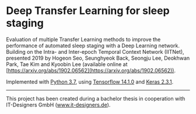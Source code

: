 # Deep Transfer Learning for sleep staging
Evaluation of multiple Transfer Learning methods to improve the performance of automated sleep staging with a Deep Learning network.
Building on the Intra- and Inter-epoch Temporal Context Network (IITNet), presented 2019 by Hogeon Seo, Seunghyeok Back, Seongju Lee, Deokhwan Park, Tae Kim and Kyoobin Lee (available online at [https://arxiv.org/abs/1902.06562](https://arxiv.org/abs/1902.06562)).

Implemented with [Python 3.7](https://www.python.org/), using [Tensorflow 14.1.0](https://www.tensorflow.org/) and [Keras 2.3.1](https://keras.io/).

------------------
This project has been created during a bachelor thesis in cooperation with IT-Designers GmbH (www.it-designers.de).
